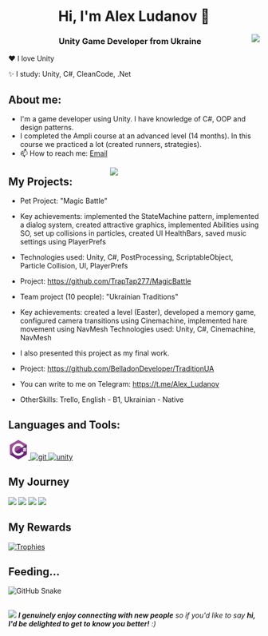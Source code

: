 <!--
**taozhi8833998/taozhi8833998** is a ✨ _special_ ✨ repository because its `README.md` (this file) appears on your GitHub profile.

Here are some ideas to get you started:

- 🔭 I’m currently working on ...
- 🌱 I’m currently learning ...
- 👯 I’m looking to collaborate on ...
- 🤔 I’m looking for help with ...
- 💬 Ask me about ...
- 📫 How to reach me: ...
- 😄 Pronouns: ...
- ⚡ Fun fact: ...
-->

<h1 align="center">Hi, I'm Alex Ludanov 👋 </h1>
<img align="right" src="https://visitor-badge.laobi.icu/badge?page_id=taozhi8833998.taozhi883398&left_color=royalblue&right_color=black"  />
<h3 align="center">Unity Game Developer from Ukraine </h3>

❤️ I love Unity

✨ I study: Unity, C#, CleanCode, .Net



## About me:
- I'm a game developer using Unity. I have knowledge of C#, OOP and design patterns.
- I completed the Ampli course at an advanced level (14 months). In this course we practiced a lot (created runners, strategies).
- 📫 How to reach me: [Email](sashaludanov277@gmail.com)

<img align="right" src="https://octodex.github.com/images/welcometocat.png" width="300">

## My Projects:
- Pet Project: "Magic Battle"

- Key achievements: implemented the StateMachine pattern, implemented a dialog system, created attractive graphics, implemented Abilities using SO, set up collisions in particles, created UI HealthBars, saved music settings using PlayerPrefs
- Technologies used: Unity, C#, PostProcessing, ScriptableObject, Particle Collision, UI, PlayerPrefs

- Project: https://github.com/TrapTap277/MagicBattle

- Team project (10 people): "Ukrainian Traditions"

- Key achievements: created a level (Easter), developed a memory game, configured camera transitions using Cinemachine, implemented hare movement using NavMesh
Technologies used: Unity, C#, Cinemachine, NavMesh
- I also presented this project as my final work.
- Project: https://github.com/BelladonDeveloper/TraditionUA

- You can write to me on Telegram: https://t.me/Alex_Ludanov


- OtherSkills: Trello, English - B1, Ukrainian - Native

## Languages and Tools:
<p align="left"> <a href="https://www.w3schools.com/cs/" target="_blank" rel="noreferrer"> <img src="https://raw.githubusercontent.com/devicons/devicon/master/icons/csharp/csharp-original.svg" alt="csharp" width="40" height="40"/> </a> <a href="https://git-scm.com/" target="_blank" rel="noreferrer"> <img src="https://www.vectorlogo.zone/logos/git-scm/git-scm-icon.svg" alt="git" width="40" height="40"/> </a> <a href="https://unity.com/" target="_blank" rel="noreferrer"> <img src="https://www.vectorlogo.zone/logos/unity3d/unity3d-icon.svg" alt="unity" width="40" height="40"/> </a> </p>

## My Journey
<div>
  <img width="440px" src="https://github-readme-stats.vercel.app/api?username=TrapTap277&show_icons=true&theme=onedark">
  <img width="385px" src="https://github-readme-stats.anuraghazra1.vercel.app/api/top-langs/?username=TrapTap277&layout=compact&theme=onedark" />
  <img width="440px" src="https://github-readme-activity-graph.vercel.app/graph?username=TrapTap277&theme=github">
  <img width="385px" src="https://github-readme-streak-stats.herokuapp.com/?user=TrapTap277&theme=onedark" />
</div>

## My Rewards
[![Trophies](https://github-profile-trophy.vercel.app/?username=TrapTap277&theme=onedark)](https://github.com/ryo-ma/github-profile-trophy)

## Feeding...

<img alt="GitHub Snake" src="https://raw.githubusercontent.com/TrapTap277/TrapTap277/output/github-contribution-grid-snake.svg" />

##
<img src="https://media.giphy.com/media/LnQjpWaON8nhr21vNW/giphy.gif" width="60"> <em><b>I genuinely enjoy connecting with new people</b> so if you'd like to say <b>hi, I'd be delighted to get to know you better!</b> :)</em>
